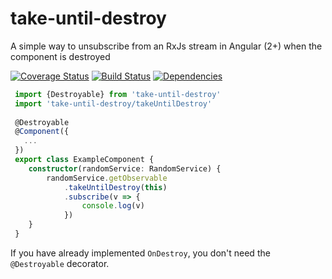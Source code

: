 # take-until-destroy
A simple way to unsubscribe from an RxJs stream in Angular (2+) when the component is destroyed

[![Coverage Status](https://coveralls.io/repos/jsdevtom/take-until-destroy/badge.svg?branch=master)](https://coveralls.io/r/jsdevtom/take-until-destroy?branch=master) [![Build Status](https://travis-ci.org/jsdevtom/take-until-destroy.svg?branch=master)](https://travis-ci.org/jsdevtom/take-until-destroy) [![Dependencies](https://david-dm.org/jsdevtom/take-until-destroy.svg)](https://david-dm.org/jsdevtom/take-until-destroy.svg)

```typescript
 import {Destroyable} from 'take-until-destroy'
 import 'take-until-destroy/takeUntilDestroy'
 
 @Destroyable
 @Component({
   ...
 })
 export class ExampleComponent {
    constructor(randomService: RandomService) {
        randomService.getObservable
            .takeUntilDestroy(this)
            .subscribe(v => {
                console.log(v)
            })
    }
 }
``` 
 If you have already implemented `OnDestroy`, you don't need the `@Destroyable` decorator.
